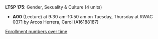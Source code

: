 **LTSP 175**: Gender, Sexuality & Culture (4 units)

- **A00** (Lecture) at 9:30 am–10:50 am on Tuesday, Thursday at RWAC 0371 by Arcos Herrera, Carol (A16188187)

[Enrollment numbers over time](./LTSP175.tsv)
